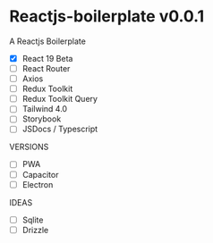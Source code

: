 # Reactjs-boilerplate v0.0.1

A Reactjs Boilerplate 

- [x] React 19 Beta
- [ ] React Router
- [ ] Axios
- [ ] Redux Toolkit
- [ ]  Redux Toolkit Query
- [ ] Tailwind 4.0
- [ ] Storybook
- [ ] JSDocs / Typescript

VERSIONS
- [ ] PWA
- [ ] Capacitor
- [ ] Electron

IDEAS
- [ ] Sqlite
- [ ] Drizzle
